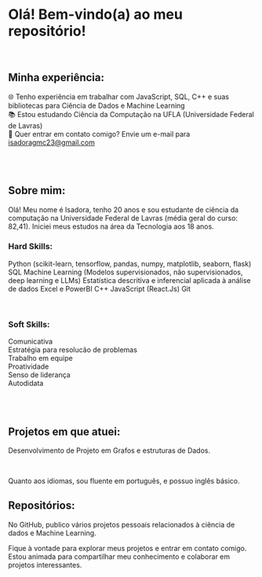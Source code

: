 # Olá! Bem-vindo(a) ao meu repositório!

<br>

## Minha experiência:

🌐 Tenho experiência em trabalhar com JavaScript, SQL, C++ e suas bibliotecas para Ciência de Dados e Machine Learning<br>
📚 Estou estudando Ciência da Computação na UFLA (Universidade Federal de Lavras) <br>
📧 Quer entrar em contato comigo? Envie um e-mail para isadoragmc23@gmail.com <br>
<br>


<br>

## Sobre mim:

Olá! Meu nome é Isadora, tenho 20 anos e sou estudante de ciência da computação na Universidade Federal de Lavras (média geral do curso: 82,41). Iniciei meus estudos na área da Tecnologia aos 18 anos.<br>

### Hard Skills:

Python (scikit-learn, tensorflow, pandas, numpy, matplotlib, seaborn, flask)
SQL
Machine Learning (Modelos supervisionados, não supervisionados, deep learning e LLMs)
Estatística descritiva e inferencial aplicada à análise de dados
Excel e PowerBI
C++
JavaScript (React.Js)
Git
<br>

<br>

### Soft Skills:

Comunicativa<br>
Estratégia para resolucão de problemas<br>
Trabalho em equipe<br>
Proatividade<br>
Senso de liderança<br>
Autodidata<br>
<br>

<br>

## Projetos em que atuei:

Desenvolvimento de Projeto em Grafos e estruturas de Dados.
<br>

<br>

Quanto aos idiomas, sou fluente em português, e possuo inglês básico.

## Repositórios:




 

No GitHub, publico vários projetos pessoais relacionados à ciência de dados e Machine Learning.
<br>

Fique à vontade para explorar meus projetos e entrar em contato comigo. Estou animada para compartilhar meu conhecimento e colaborar em projetos interessantes.
